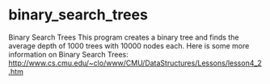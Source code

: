 # binary_search_trees
Binary Search Trees
This program creates a binary tree and finds the average depth of 1000 trees with 10000 nodes each.
Here is some more information on Binary Search Trees: http://www.cs.cmu.edu/~clo/www/CMU/DataStructures/Lessons/lesson4_2.htm
